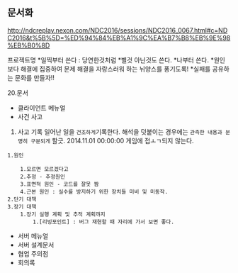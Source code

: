 ## 문서화
http://ndcreplay.nexon.com/NDC2016/sessions/NDC2016_0067.html#c=NDC2016&t%5B%5D=%ED%94%84%EB%A1%9C%EA%B7%B8%EB%9E%98%EB%B0%8D

프로젝트명
	*일찍부터 쓴다 : 당연한것처럼
	*별것 아닌것도 쓴다.
	*나부터 쓴다.
	*원인보다 해결에 집중하여 문제 해결을 자랑스러워 하는 뉘양스를 풍기도록!
	*실패를 공유하는 문화를 만들자!!


20.문서
 - 클라이언트 메뉴얼
 - 사건 사고
  1. 사고 기록
일어난 일을 `건조하게`기록한다.
해석을 덧붙이는 경우에는 `관측한 내용과 분명히 구분되게` 할긋.
2014.11.01
00:00:00 게임에 접ㅗㄱ되지 않는다.

	1.원인

		1.모르면 모르겠다고
		2.추정 - 추정원인
		3.표면적 원인 - 코드를 잘못 짬
		4.근본 원인 : 실수를 방지하기 위한 장치들 미비 및 미동작.
	2.단기 대책
	3.장기 대책
		1.장기 실행 계획 및 추적 계획까지
			1.[리빙포인트] : 버그 재현할 때 자리에 가서 보면 좋다.

 - 서버 메뉴얼
 - 서버 설계문서
 - 협업 주의점
 - 회의록
